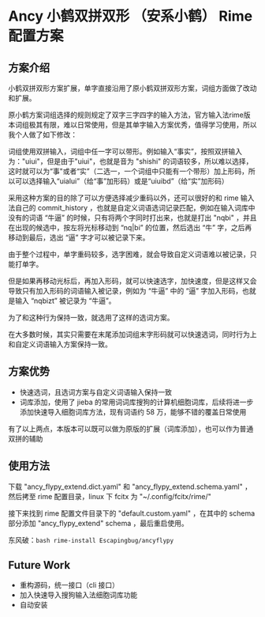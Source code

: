 # Ancy 小鹤双拼双形 （安系小鹤） Rime 配置方案

## 方案介绍

小鹤双拼双形方案扩展，单字直接沿用了原小鹤双拼双形方案，词组方面做了改动和扩展。

原小鹤方案词组选择的规则规定了双字三字四字的输入方法，官方输入法rime版本词组极其有限，难以日常使用，但是其单字输入方案优秀，值得学习使用，所以我个人做了如下修改：

词组使用双拼输入，词组中任一字可以带形。例如输入“事实”，按照双拼输入为："uiui"，但是由于"uiui"，也就是音为 "shishi" 的词语较多，所以难以选择，这时就可以为“事"或者“实”（二选一，一个词组中只能有一个带形）加上形码，所以可以选择输入“uialui”（给“事”加形码）或是“uiuibd”（给“实”加形码）

采用这种方案的目的除了可以方便选择减少重码以外，还可以很好的和 rime 输入法自己的 commit_history ，也就是自定义词语选词记录匹配，例如在输入词库中没有的词语 “牛逼” 的时候，只有将两个字同时打出来，也就是打出 "nqbi" ，并且在出现的候选中，按左将光标移动到 “nq|bi” 的位置，然后选出 “牛” 字，之后再移动到最后，选出 “逼” 字才可以被记录下来。

由于整个过程中，单字重码较多，选字困难，就会导致自定义词语难以被记录，只能打单字。

但是如果再移动光标后，再加入形码，就可以快速选字，加快速度，但是这样又会导致只有加入形码的词语输入被记录，例如为 “牛逼” 中的 “逼” 字加入形码，也就是输入 “nqbizt” 被记录为 “牛逼”。

为了和这种行为保持一致，就选用了这样的选词方案。

在大多数时候，其实只需要在末尾添加词组末字形码就可以快速选词，同时行为上和自定义词语输入方案保持一致。

## 方案优势

- 快速选词，且选词方案与自定义词语输入保持一致
- 词库添加，使用了 jieba 的常用词词库搜狗的计算机细胞词库，后续将进一步添加快速导入细胞词库方法，现有词语约 58 万，能够不错的覆盖日常使用

有了以上两点，本版本可以既可以做为原版的扩展（词库添加），也可以作为普通双拼的辅助

## 使用方法

下载 "ancy_flypy_extend.dict.yaml" 和 "ancy_flypy_extend.schema.yaml" ，然后拷至 rime 配置目录，linux 下 fcitx 为 "~/.config/fcitx/rime/" 

接下来找到 rime 配置文件目录下的 "default.custom.yaml" ，在其中的 schema 部分添加 "ancy_flypy_extend" schema ，最后重启使用。

东风破：`bash rime-install Escapingbug/ancyflypy`

## Future Work

- 重构源码，统一接口（cli 接口）
- 加入快速导入搜狗输入法细胞词库功能
- 自动安装
